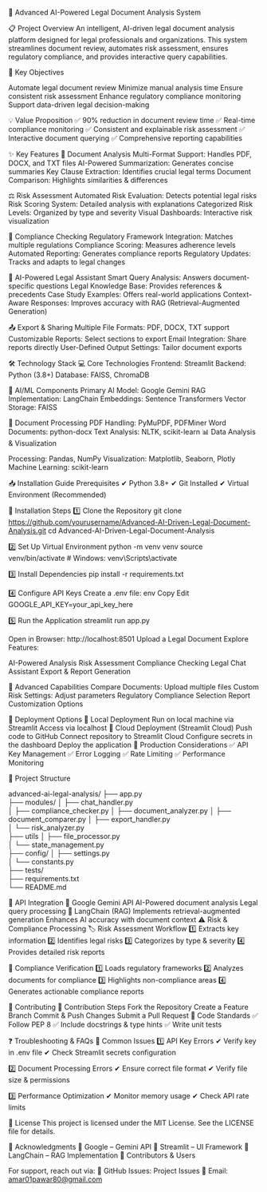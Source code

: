 🚀 Advanced AI-Powered Legal Document Analysis System

📋 Project Overview
An intelligent, AI-driven legal document analysis platform designed for legal professionals and organizations. This system streamlines document review, automates risk assessment, ensures regulatory compliance, and provides interactive query capabilities.

🎯 Key Objectives

Automate legal document review
Minimize manual analysis time
Ensure consistent risk assessment
Enhance regulatory compliance monitoring
Support data-driven legal decision-making


💡 Value Proposition
✅ 90% reduction in document review time
✅ Real-time compliance monitoring
✅ Consistent and explainable risk assessment
✅ Interactive document querying
✅ Comprehensive reporting capabilities

✨ Key Features
📄 Document Analysis
Multi-Format Support: Handles PDF, DOCX, and TXT files
AI-Powered Summarization: Generates concise summaries
Key Clause Extraction: Identifies crucial legal terms
Document Comparison: Highlights similarities & differences

⚖️ Risk Assessment
Automated Risk Evaluation: Detects potential legal risks
Risk Scoring System: Detailed analysis with explanations
Categorized Risk Levels: Organized by type and severity
Visual Dashboards: Interactive risk visualization

📜 Compliance Checking
Regulatory Framework Integration: Matches multiple regulations
Compliance Scoring: Measures adherence levels
Automated Reporting: Generates compliance reports
Regulatory Updates: Tracks and adapts to legal changes

💬 AI-Powered Legal Assistant
Smart Query Analysis: Answers document-specific questions
Legal Knowledge Base: Provides references & precedents
Case Study Examples: Offers real-world applications
Context-Aware Responses: Improves accuracy with RAG (Retrieval-Augmented Generation)

📤 Export & Sharing
Multiple File Formats: PDF, DOCX, TXT support
Customizable Reports: Select sections to export
Email Integration: Share reports directly
User-Defined Output Settings: Tailor document exports

🛠️ Technology Stack
💻 Core Technologies
Frontend: Streamlit
Backend: Python (3.8+)
Database: FAISS, ChromaDB

🧠 AI/ML Components
Primary AI Model: Google Gemini
RAG Implementation: LangChain
Embeddings: Sentence Transformers
Vector Storage: FAISS

📑 Document Processing
PDF Handling: PyMuPDF, PDFMiner
Word Documents: python-docx
Text Analysis: NLTK, scikit-learn
📊 Data Analysis & Visualization

Processing: Pandas, NumPy
Visualization: Matplotlib, Seaborn, Plotly
Machine Learning: scikit-learn

📥 Installation Guide
Prerequisites
✔ Python 3.8+
✔ Git Installed
✔ Virtual Environment (Recommended)

🔧 Installation Steps
1️⃣ Clone the Repository
git clone https://github.com/yourusername/Advanced-AI-Driven-Legal-Document-Analysis.git
cd Advanced-AI-Driven-Legal-Document-Analysis

2️⃣ Set Up Virtual Environment
python -m venv venv
source venv/bin/activate  # Windows: venv\Scripts\activate

3️⃣ Install Dependencies
pip install -r requirements.txt

4️⃣ Configure API Keys
Create a .env file:
env
Copy
Edit
GOOGLE_API_KEY=your_api_key_here

5️⃣ Run the Application
streamlit run app.py

Open in Browser: http://localhost:8501
Upload a Legal Document
Explore Features:

AI-Powered Analysis
Risk Assessment
Compliance Checking
Legal Chat Assistant
Export & Report Generation

🔹 Advanced Capabilities
Compare Documents: Upload multiple files
Custom Risk Settings: Adjust parameters
Regulatory Compliance Selection
Report Customization Options


🚀 Deployment Options
🔹 Local Deployment
Run on local machine via Streamlit
Access via localhost
🔹 Cloud Deployment (Streamlit Cloud)
Push code to GitHub
Connect repository to Streamlit Cloud
Configure secrets in the dashboard
Deploy the application
🔹 Production Considerations
✅ API Key Management
✅ Error Logging
✅ Rate Limiting
✅ Performance Monitoring

📁 Project Structure

advanced-ai-legal-analysis/
├── app.py               
├── modules/
│   ├── chat_handler.py  
│   ├── compliance_checker.py 
│   ├── document_analyzer.py 
│   ├── document_comparer.py 
│   ├── export_handler.py    
│   └── risk_analyzer.py     
├── utils
│   ├── file_processor.py    
│   └── state_management.py  
├── config/
│   ├── settings.py       
│   └── constants.py     
├── tests/             
├── requirements.txt       
└── README.md              

🔌 API Integration
🔹 Google Gemini API
AI-Powered document analysis
Legal query processing
🔹 LangChain (RAG)
Implements retrieval-augmented generation
Enhances AI accuracy with document context
⚠️ Risk & Compliance Processing
🏷️ Risk Assessment Workflow
1️⃣ Extracts key information
2️⃣ Identifies legal risks
3️⃣ Categorizes by type & severity
4️⃣ Provides detailed risk reports

📑 Compliance Verification
1️⃣ Loads regulatory frameworks
2️⃣ Analyzes documents for compliance
3️⃣ Highlights non-compliance areas
4️⃣ Generates actionable compliance reports

🤝 Contributing
🔹 Contribution Steps
Fork the Repository
Create a Feature Branch
Commit & Push Changes
Submit a Pull Request
🔹 Code Standards
✅ Follow PEP 8
✅ Include docstrings & type hints
✅ Write unit tests

❓ Troubleshooting & FAQs
🔹 Common Issues
1️⃣ API Key Errors
✔ Verify key in .env file
✔ Check Streamlit secrets configuration

2️⃣ Document Processing Errors
✔ Ensure correct file format
✔ Verify file size & permissions

3️⃣ Performance Optimization
✔ Monitor memory usage
✔ Check API rate limits

📄 License
This project is licensed under the MIT License. See the LICENSE file for details.

🙏 Acknowledgments
🎯 Google – Gemini API
🎯 Streamlit – UI Framework
🎯 LangChain – RAG Implementation
🎯 Contributors & Users

For support, reach out via:
📩 GitHub Issues: Project Issues
📧 Email: amar01pawar80@gmail.com
